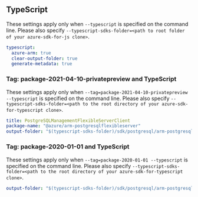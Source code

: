 ## TypeScript

These settings apply only when `--typescript` is specified on the command line.
Please also specify `--typescript-sdks-folder=<path to root folder of your azure-sdk-for-js clone>`.

``` yaml $(typescript)
typescript:
  azure-arm: true
  clear-output-folder: true
  generate-metadata: true
```

### Tag: package-2021-04-10-privatepreview and TypeScript

These settings apply only when `--tag=package-2021-04-10-privatepreview --typescript` is specified on the command line.
Please also specify `--typescript-sdks-folder=<path to the root directory of your azure-sdk-for-typescript clone>`.

``` yaml $(tag) == 'package-2021-04-10-privatepreview' && $(typescript)
title: PostgreSQLManagementFlexibleServerClient
package-name: "@azure/arm-postgresqlflexibleserver"
output-folder: "$(typescript-sdks-folder)/sdk/postgresql/arm-postgresql-flexibleserver/"
```

### Tag: package-2020-01-01 and TypeScript

These settings apply only when `--tag=package-2020-01-01 --typescript` is specified on the command line.
Please also specify `--typescript-sdks-folder=<path to the root directory of your azure-sdk-for-typescript clone>`.

``` yaml $(tag) == 'package-2020-01-01' && $(typescript)
output-folder: "$(typescript-sdks-folder)/sdk/postgresql/arm-postgresql/"
```
